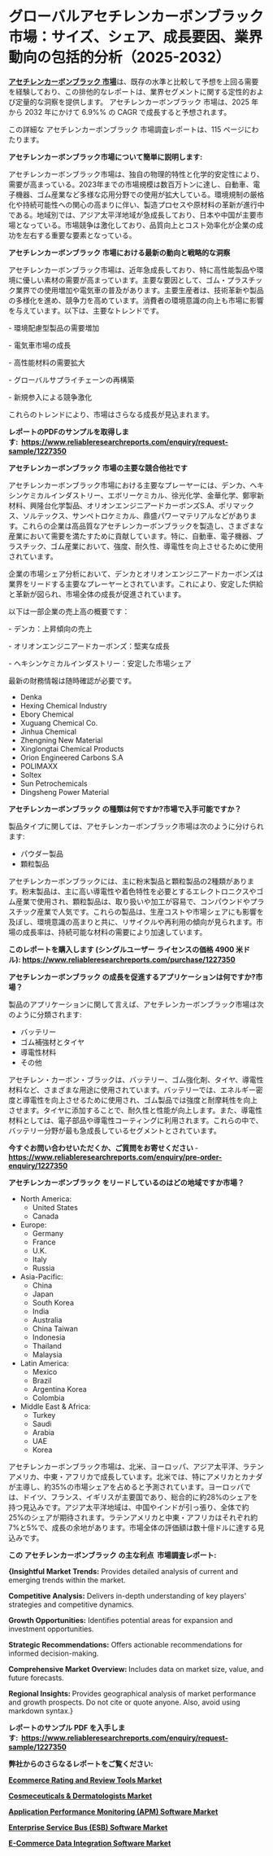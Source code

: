 <p><h1>グローバルアセチレンカーボンブラック市場：サイズ、シェア、成長要因、業界動向の包括的分析（2025-2032）</h1></p><p data-sourcepos="1:1-1:157"><strong><a href="https://www.reliableresearchreports.com/acetylene-carbon-black-r1227350?utm_campaign=107&utm_medium=36&utm_source=Github&utm_content=ia&utm_term=01012025&utm_id=acetylene-carbon-black">アセチレンカーボンブラック 市場</a></strong>は、既存の水準と比較して予想を上回る需要を経験しており、この排他的なレポートは、業界セグメントに関する定性的および定量的な洞察を提供します。 アセチレンカーボンブラック 市場は、2025 年から 2032 年にかけて 6.9%% の CAGR で成長すると予想されます。</p>
<p data-sourcepos="3:1-3:50">この詳細な アセチレンカーボンブラック 市場調査レポートは、115 ページにわたります。</p>
<p><strong>アセチレンカーボンブラック市場について簡単に説明します:</strong></p>
<p><p>アセチレンカーボンブラック市場は、独自の物理的特性と化学的安定性により、需要が高まっている。2023年までの市場規模は数百万トンに達し、自動車、電子機器、ゴム産業など多様な応用分野での使用が拡大している。環境規制の厳格化や持続可能性への関心の高まりに伴い、製造プロセスや原材料の革新が進行中である。地域別では、アジア太平洋地域が急成長しており、日本や中国が主要市場となっている。市場競争は激化しており、品質向上とコスト効率化が企業の成功を左右する重要な要素となっている。</p></p>
<p><strong>アセチレンカーボンブラック 市場における最新の動向と戦略的な洞察</strong></p>
<p><p>アセチレンカーボンブラック市場は、近年急成長しており、特に高性能製品や環境に優しい素材の需要が高まっています。主要な要因として、ゴム・プラスチック業界での使用増加や電気車の普及があります。主要生産者は、技術革新や製品の多様化を進め、競争力を高めています。消費者の環境意識の向上も市場に影響を与えています。以下は、主要なトレンドです。</p><p>- 環境配慮型製品の需要増加</p><p>- 電気車市場の成長</p><p>- 高性能材料の需要拡大</p><p>- グローバルサプライチェーンの再構築</p><p>- 新規参入による競争激化</p><p>これらのトレンドにより、市場はさらなる成長が見込まれます。</p></p>
<p><strong>レポートのPDFのサンプルを取得します</strong><strong>:&nbsp;&nbsp;<a href="https://www.reliableresearchreports.com/enquiry/request-sample/1227350?utm_campaign=107&utm_medium=36&utm_source=Github&utm_content=ia&utm_term=01012025&utm_id=acetylene-carbon-black">https://www.reliableresearchreports.com/enquiry/request-sample/1227350</a></strong></p>
<p><strong>アセチレンカーボンブラック 市場の主要な競合他社です</strong></p>
<p><p>アセチレンカーボンブラック市場における主要なプレーヤーには、デンカ、ヘキシンケミカルインダストリー、エボリーケミカル、徐光化学、金華化学、鄭寧新材料、興隆台化学製品、オリオンエンジニアードカーボンズS.A、ポリマックス、ソルテックス、サンペトロケミカル、鼎盛パワーマテリアルなどがあります。これらの企業は高品質なアセチレンカーボンブラックを製造し、さまざまな産業において需要を満たすために貢献しています。特に、自動車、電子機器、プラスチック、ゴム産業において、強度、耐久性、導電性を向上させるために使用されています。</p><p>企業の市場シェア分析において、デンカとオリオンエンジニアードカーボンズは業界をリードする主要なプレーヤーとされています。これにより、安定した供給と革新が図られ、市場全体の成長が促進されています。</p><p>以下は一部企業の売上高の概要です：</p><p>- デンカ：上昇傾向の売上</p><p>- オリオンエンジニアードカーボンズ：堅実な成長</p><p>- ヘキシンケミカルインダストリー：安定した市場シェア</p><p>最新の財務情報は随時確認が必要です。</p></p>
<p><ul><li>Denka</li><li>Hexing Chemical Industry</li><li>Ebory Chemical</li><li>Xuguang Chemical Co.</li><li>Jinhua Chemical</li><li>Zhengning New Material</li><li>Xinglongtai Chemical Products</li><li>Orion Engineered Carbons S.A</li><li>POLIMAXX</li><li>Soltex</li><li>Sun Petrochemicals</li><li>Dingsheng Power Material</li></ul></p>
<p><strong>アセチレンカーボンブラック の種類は何ですか?市場で入手可能ですか？</strong></p>
<p>製品タイプに関しては、アセチレンカーボンブラック市場は次のように分けられます:</p>
<p><ul><li>パウダー製品</li><li>顆粒製品</li></ul></p>
<p><p>アセチレンカーボンブラックには、主に粉末製品と顆粒製品の2種類があります。粉末製品は、主に高い導電性や着色特性を必要とするエレクトロニクスやゴム産業で使用され、顆粒製品は、取り扱いや加工が容易で、コンパウンドやプラスチック産業で人気です。これらの製品は、生産コストや市場シェアにも影響を及ぼし、環境意識の高まりと共に、リサイクルや再利用の傾向が見られます。市場の成長率は、持続可能な材料の需要により加速しています。</p></p>
<p><strong>このレポートを購入します (シングルユーザー ライセンスの価格 4900 米ドル):&nbsp;<a href="https://www.reliableresearchreports.com/purchase/1227350?utm_campaign=107&utm_medium=36&utm_source=Github&utm_content=ia&utm_term=01012025&utm_id=acetylene-carbon-black">https://www.reliableresearchreports.com/purchase/1227350</a></strong></p>
<p><strong>アセチレンカーボンブラック の成長を促進するアプリケーションは何ですか?市場？</strong></p>
<p>製品のアプリケーションに関して言えば、アセチレンカーボンブラック市場は次のように分類されます:</p>
<p><ul><li>バッテリー</li><li>ゴム補強材とタイヤ</li><li>導電性材料</li><li>その他</li></ul></p>
<p><p>アセチレン・カーボン・ブラックは、バッテリー、ゴム強化剤、タイヤ、導電性材料など、さまざまな用途に使用されています。バッテリーでは、エネルギー密度と導電性を向上させるために使用され、ゴム製品では強度と耐摩耗性を向上させます。タイヤに添加することで、耐久性と性能が向上します。また、導電性材料としては、電子部品や導電性コーティングに利用されます。これらの中で、バッテリー分野が最も急成長しているセグメントとされています。</p></p>
<p><strong>今すぐお問い合わせいただくか、ご質問をお寄せください</strong><strong>&nbsp;</strong>-<strong><a href="https://www.reliableresearchreports.com/enquiry/pre-order-enquiry/1227350?utm_campaign=107&utm_medium=36&utm_source=Github&utm_content=ia&utm_term=01012025&utm_id=acetylene-carbon-black">https://www.reliableresearchreports.com/enquiry/pre-order-enquiry/1227350</a></strong></p>
<p><strong>アセチレンカーボンブラック をリードしているのはどの地域ですか市場？</strong></p>
<p><ul>
    <li>
        North America:
        <ul>
            <li>United States</li>
            <li>Canada</li>
        </ul>
    </li>
    <li>
        Europe:
        <ul>
            <li>Germany</li>
            <li>France</li>
            <li>U.K.</li>
            <li>Italy</li>
            <li>Russia</li>
        </ul>
    </li>
    <li>
        Asia-Pacific:
        <ul>
            <li>China</li>
            <li>Japan</li>
            <li>South Korea</li>
            <li>India</li>
            <li>Australia</li>
            <li>China Taiwan</li>
            <li>Indonesia</li>
            <li>Thailand</li>
            <li>Malaysia</li>
        </ul>
    </li>
    <li>
        Latin America:
        <ul>
            <li>Mexico</li>
            <li>Brazil</li>
            <li>Argentina Korea</li>
            <li>Colombia</li>
        </ul>
    </li>
    <li>
        Middle East & Africa:
        <ul>
            <li>Turkey</li>
            <li>Saudi</li>
            <li>Arabia</li>
            <li>UAE</li>
            <li>Korea</li>
        </ul>
    </li>
    </ul></p>
<p><p>アセチレンカーボンブラック市場は、北米、ヨーロッパ、アジア太平洋、ラテンアメリカ、中東・アフリカで成長しています。北米では、特にアメリカとカナダが主導し、約35%の市場シェアを占めると予測されています。ヨーロッパでは、ドイツ、フランス、イギリスが主要国であり、総合的に約28%のシェアを持つ見込みです。アジア太平洋地域は、中国やインドが引っ張り、全体で約25%のシェアが期待されます。ラテンアメリカと中東・アフリカはそれぞれ約7%と5%で、成長の余地があります。市場全体の評価額は数十億ドルに達する見込みです。</p></p>
<p><strong>この アセチレンカーボンブラック の主な利点&nbsp; 市場調査レポート:</strong></p>
<p><strong>{Insightful Market Trends:</strong> Provides detailed analysis of current and emerging trends within the market.</p>
<p><strong>Competitive Analysis:</strong> Delivers in-depth understanding of key players' strategies and competitive dynamics.</p>
<p><strong>Growth Opportunities:</strong> Identifies potential areas for expansion and investment opportunities.</p>
<p><strong>Strategic Recommendations:</strong> Offers actionable recommendations for informed decision-making.</p>
<p><strong>Comprehensive Market Overview: </strong>Includes data on market size, value, and future forecasts.</p>
<p><strong>Regional Insights: </strong>Provides geographical analysis of market performance and growth prospects. Do not cite or quote anyone. Also, avoid using markdown syntax.}</p>
<p><strong>レポートのサンプル PDF を入手します:&nbsp;</strong><strong>&nbsp;<a href="https://www.reliableresearchreports.com/enquiry/request-sample/1227350?utm_campaign=107&utm_medium=36&utm_source=Github&utm_content=ia&utm_term=01012025&utm_id=acetylene-carbon-black">https://www.reliableresearchreports.com/enquiry/request-sample/1227350</a></strong></p>
<p></p>
<p></p>
<p></p>
<p></p>
<p><strong>弊社からのさらなるレポートをご覧ください:</strong></p>
<p><strong><p><a href="https://github.com/dmitriyvo6rog/Market-Research-Report-List-1/blob/main/ecommerce-rating-and-review-tools-market.md?utm_campaign=107&utm_medium=36&utm_source=Github&utm_content=ia&utm_term=01012025&utm_id=acetylene-carbon-black">Ecommerce Rating and Review Tools Market</a></p><p><a href="https://github.com/risingtrista99259/Market-Research-Report-List-1/blob/main/cosmeceuticals-dermatologists-market.md?utm_campaign=107&utm_medium=36&utm_source=Github&utm_content=ia&utm_term=01012025&utm_id=acetylene-carbon-black">Cosmeceuticals & Dermatologists Market</a></p><p><a href="https://github.com/birnbaumbulah0/Market-Research-Report-List-1/blob/main/application-performance-monitoring-apm-software-market.md?utm_campaign=107&utm_medium=36&utm_source=Github&utm_content=ia&utm_term=01012025&utm_id=acetylene-carbon-black">Application Performance Monitoring (APM) Software Market</a></p><p><a href="https://github.com/petbigbeepjn/Market-Research-Report-List-1/blob/main/enterprise-service-bus-esb-software-market.md?utm_campaign=107&utm_medium=36&utm_source=Github&utm_content=ia&utm_term=01012025&utm_id=acetylene-carbon-black">Enterprise Service Bus (ESB) Software Market</a></p><p><a href="https://github.com/arionmp/Market-Research-Report-List-5/blob/main/e-commerce-data-integration-software-market.md?utm_campaign=107&utm_medium=36&utm_source=Github&utm_content=ia&utm_term=01012025&utm_id=acetylene-carbon-black">E-Commerce Data Integration Software Market</a></p></strong></p>